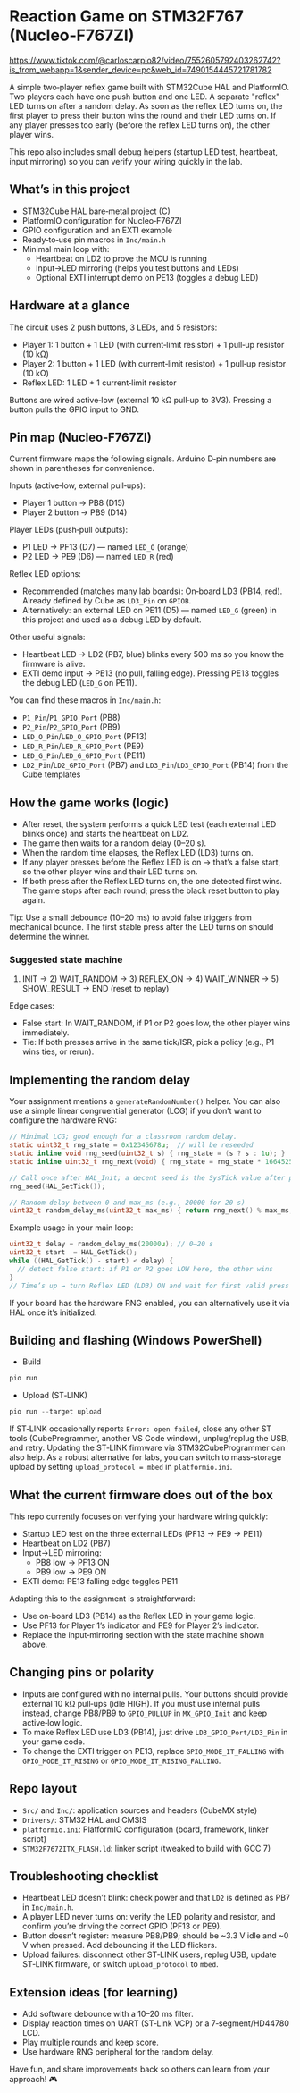 # Reaction Game on STM32F767 (Nucleo‑F767ZI)

https://www.tiktok.com/@carloscarpio82/video/7552605792403262742?is_from_webapp=1&sender_device=pc&web_id=7490154445721781782

A simple two‑player reflex game built with STM32Cube HAL and PlatformIO. Two players each have one push button and one LED. A separate "reflex" LED turns on after a random delay. As soon as the reflex LED turns on, the first player to press their button wins the round and their LED turns on. If any player presses too early (before the reflex LED turns on), the other player wins.

This repo also includes small debug helpers (startup LED test, heartbeat, input mirroring) so you can verify your wiring quickly in the lab.

## What’s in this project

- STM32Cube HAL bare‑metal project (C)
- PlatformIO configuration for Nucleo‑F767ZI
- GPIO configuration and an EXTI example
- Ready‑to‑use pin macros in `Inc/main.h`
- Minimal main loop with:
  - Heartbeat on LD2 to prove the MCU is running
  - Input→LED mirroring (helps you test buttons and LEDs)
  - Optional EXTI interrupt demo on PE13 (toggles a debug LED)

## Hardware at a glance

The circuit uses 2 push buttons, 3 LEDs, and 5 resistors:
- Player 1: 1 button + 1 LED (with current‑limit resistor) + 1 pull‑up resistor (10 kΩ)
- Player 2: 1 button + 1 LED (with current‑limit resistor) + 1 pull‑up resistor (10 kΩ)
- Reflex LED: 1 LED + 1 current‑limit resistor

Buttons are wired active‑low (external 10 kΩ pull‑up to 3V3). Pressing a button pulls the GPIO input to GND.

## Pin map (Nucleo‑F767ZI)

Current firmware maps the following signals. Arduino D‑pin numbers are shown in parentheses for convenience.

Inputs (active‑low, external pull‑ups):
- Player 1 button → PB8 (D15)
- Player 2 button → PB9 (D14)

Player LEDs (push‑pull outputs):
- P1 LED → PF13 (D7)  — named `LED_O` (orange)
- P2 LED → PE9  (D6)  — named `LED_R` (red)

Reflex LED options:
- Recommended (matches many lab boards): On‑board LD3 (PB14, red). Already defined by Cube as `LD3_Pin` on `GPIOB`.
- Alternatively: an external LED on PE11 (D5) — named `LED_G` (green) in this project and used as a debug LED by default.

Other useful signals:
- Heartbeat LED → LD2 (PB7, blue) blinks every 500 ms so you know the firmware is alive.
- EXTI demo input → PE13 (no pull, falling edge). Pressing PE13 toggles the debug LED (`LED_G` on PE11).

You can find these macros in `Inc/main.h`:
- `P1_Pin`/`P1_GPIO_Port` (PB8)
- `P2_Pin`/`P2_GPIO_Port` (PB9)
- `LED_O_Pin`/`LED_O_GPIO_Port` (PF13)
- `LED_R_Pin`/`LED_R_GPIO_Port` (PE9)
- `LED_G_Pin`/`LED_G_GPIO_Port` (PE11)
- `LD2_Pin`/`LD2_GPIO_Port` (PB7) and `LD3_Pin`/`LD3_GPIO_Port` (PB14) from the Cube templates

## How the game works (logic)

- After reset, the system performs a quick LED test (each external LED blinks once) and starts the heartbeat on LD2.
- The game then waits for a random delay (0–20 s).
- When the random time elapses, the Reflex LED (LD3) turns on.
- If any player presses before the Reflex LED is on → that’s a false start, so the other player wins and their LED turns on.
- If both press after the Reflex LED turns on, the one detected first wins. The game stops after each round; press the black reset button to play again.

Tip: Use a small debounce (10–20 ms) to avoid false triggers from mechanical bounce. The first stable press after the LED turns on should determine the winner.

### Suggested state machine

1) INIT → 2) WAIT_RANDOM → 3) REFLEX_ON → 4) WAIT_WINNER → 5) SHOW_RESULT → END (reset to replay)

Edge cases:
- False start: In WAIT_RANDOM, if P1 or P2 goes low, the other player wins immediately.
- Tie: If both presses arrive in the same tick/ISR, pick a policy (e.g., P1 wins ties, or rerun).

## Implementing the random delay

Your assignment mentions a `generateRandomNumber()` helper. You can also use a simple linear congruential generator (LCG) if you don’t want to configure the hardware RNG:

```c
// Minimal LCG; good enough for a classroom random delay.
static uint32_t rng_state = 0x12345678u;  // will be reseeded
static inline void rng_seed(uint32_t s) { rng_state = (s ? s : 1u); }
static inline uint32_t rng_next(void) { rng_state = rng_state * 1664525u + 1013904223u; return rng_state; }

// Call once after HAL_Init; a decent seed is the SysTick value after plugging in.
rng_seed(HAL_GetTick());

// Random delay between 0 and max_ms (e.g., 20000 for 20 s)
uint32_t random_delay_ms(uint32_t max_ms) { return rng_next() % max_ms; }
```

Example usage in your main loop:

```c
uint32_t delay = random_delay_ms(20000u); // 0–20 s
uint32_t start  = HAL_GetTick();
while ((HAL_GetTick() - start) < delay) {
  // detect false start: if P1 or P2 goes LOW here, the other wins
}
// Time’s up → turn Reflex LED (LD3) ON and wait for first valid press
```

If your board has the hardware RNG enabled, you can alternatively use it via HAL once it’s initialized.

## Building and flashing (Windows PowerShell)

- Build

```powershell
pio run
```

- Upload (ST‑LINK)

```powershell
pio run --target upload
```

If ST‑LINK occasionally reports `Error: open failed`, close any other ST tools (CubeProgrammer, another VS Code window), unplug/replug the USB, and retry. Updating the ST‑LINK firmware via STM32CubeProgrammer can also help. As a robust alternative for labs, you can switch to mass‑storage upload by setting `upload_protocol = mbed` in `platformio.ini`.

## What the current firmware does out of the box

This repo currently focuses on verifying your hardware wiring quickly:
- Startup LED test on the three external LEDs (PF13 → PE9 → PE11)
- Heartbeat on LD2 (PB7)
- Input→LED mirroring:
  - PB8 low → PF13 ON
  - PB9 low → PE9 ON
- EXTI demo: PE13 falling edge toggles PE11

Adapting this to the assignment is straightforward:
- Use on‑board LD3 (PB14) as the Reflex LED in your game logic.
- Use PF13 for Player 1’s indicator and PE9 for Player 2’s indicator.
- Replace the input‑mirroring section with the state machine shown above.

## Changing pins or polarity

- Inputs are configured with no internal pulls. Your buttons should provide external 10 kΩ pull‑ups (idle HIGH). If you must use internal pulls instead, change PB8/PB9 to `GPIO_PULLUP` in `MX_GPIO_Init` and keep active‑low logic.
- To make Reflex LED use LD3 (PB14), just drive `LD3_GPIO_Port/LD3_Pin` in your game code.
- To change the EXTI trigger on PE13, replace `GPIO_MODE_IT_FALLING` with `GPIO_MODE_IT_RISING` or `GPIO_MODE_IT_RISING_FALLING`.

## Repo layout

- `Src/` and `Inc/`: application sources and headers (CubeMX style)
- `Drivers/`: STM32 HAL and CMSIS
- `platformio.ini`: PlatformIO configuration (board, framework, linker script)
- `STM32F767ZITX_FLASH.ld`: linker script (tweaked to build with GCC 7)

## Troubleshooting checklist

- Heartbeat LED doesn’t blink: check power and that `LD2` is defined as PB7 in `Inc/main.h`.
- A player LED never turns on: verify the LED polarity and resistor, and confirm you’re driving the correct GPIO (PF13 or PE9).
- Button doesn’t register: measure PB8/PB9; should be ~3.3 V idle and ~0 V when pressed. Add debouncing if the LED flickers.
- Upload failures: disconnect other ST‑LINK users, replug USB, update ST‑LINK firmware, or switch `upload_protocol` to `mbed`.

## Extension ideas (for learning)

- Add software debounce with a 10–20 ms filter.
- Display reaction times on UART (ST‑Link VCP) or a 7‑segment/HD44780 LCD.
- Play multiple rounds and keep score.
- Use hardware RNG peripheral for the random delay.

Have fun, and share improvements back so others can learn from your approach! 🎮
